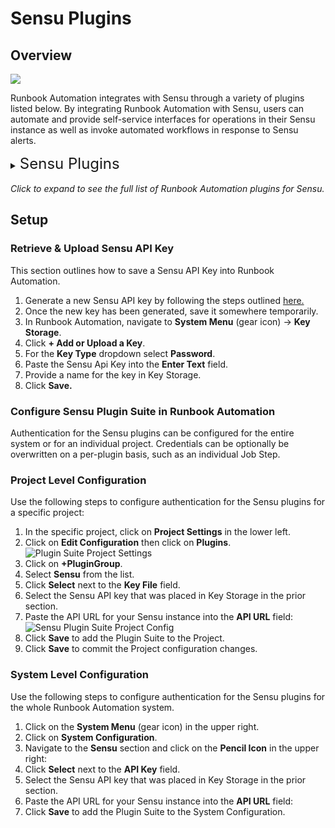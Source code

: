 # Sensu Plugins

## Overview

![](/assets/img/sensu-logo.png)

Runbook Automation integrates with Sensu through a variety of plugins listed below.
By integrating Runbook Automation with Sensu, users can automate and provide self-service interfaces for operations in their Sensu instance
as well as invoke automated workflows in response to Sensu alerts.

<details><summary> <font size="5">Sensu Plugins</font>
</summary>

|Plugin Name| Plugin Type| Description|
|:---------------------------------------------------------|:---------------------------------------------------------:|:---------------------------------------------------------|
|[**Get Check Info**](/manual/node-steps/sensu.md#sensu-get-check-info)|Node Step|Get Check info from an Entity.|
|[**Create Silence Entry**](/manual/node-steps/sensu.md#sensu-create-silence-entry)|Node Step|Create a Silence for a check of a selected entity.|
|[**Delete Silence Entry**](/manual/node-steps/sensu.md#sensu-delete-silence-entry)|Node Step|Delete a Silence for a check of a selected entity.|
|[**Create Event**](/manual/node-steps/sensu.md#sensu-event-create)|Node Step|Create a new Sensu event.|
|[**Run Ad Hoc Check**](/manual/node-steps/sensu.md#sensu-run-ad-hoc-check)|Node Step|Create an Ad Hoc Check Execution Request.|
|[**Create Check**](/manual/workflow-steps/sensu.md#sensu-check-create)|Workflow Step|Create a new Check.|
|[**Delete a Silence Check**](/manual/workflow-steps/sensu.md#sensu-delete-silence)|Workflow Step|Delete a Silence for a check of a selected entity.|
|[**Create a Silence Entry**](/manual/workflow-steps/sensu.md#sensu-create-silence-entry)|Workflow Step|Create a Silence for a check of a selected entity.|
|[**Sensu Node Source**](/manual/projects/resource-model-sources/sensu.md#sensu-node-source)|Node Source|Populate node inventory with hosts from Sensu.|
|[**Node Health Check**](/manual/healthcheckplugins/sensu.md#sensu-health-check-enterprise)|Health Check|Display node health based on host health in Sensu.|

</details>
<br>
<em>Click to expand to see the full list of Runbook Automation plugins for Sensu.</em>

## Setup

### Retrieve & Upload Sensu API Key

This section outlines how to save a Sensu API Key into Runbook Automation.

1. Generate a new Sensu API key by following the steps outlined [here.](https://docs.sensu.io/sensu-go/latest/api/core/apikeys/#create-a-new-api-key)
2. Once the new key has been generated, save it somewhere temporarily. 
3. In Runbook Automation, navigate to **System Menu** (gear icon) -> **Key Storage**.
4. Click **+ Add or Upload a Key**.
5. For the **Key Type** dropdown select **Password**.
6. Paste the Sensu Api Key into the **Enter Text** field.
7. Provide a name for the key in Key Storage. 
8. Click **Save.**

### Configure Sensu Plugin Suite in Runbook Automation

Authentication for the Sensu plugins can be configured for the entire system or for an individual project.
Credentials can be optionally be overwritten on a per-plugin basis, such as an individual Job Step.

### Project Level Configuration
Use the following steps to configure authentication for the Sensu plugins for a specific project:

1. In the specific project, click on **Project Settings** in the lower left.
2. Click on **Edit Configuration** then click on **Plugins**.
   ![Plugin Suite Project Settings](/assets/img/plugin-groups-project-settings.png)<br>
3. Click on **+PluginGroup**.
4. Select **Sensu** from the list.
5. Click **Select** next to the **Key File** field.
6. Select the Sensu API key that was placed in Key Storage in the prior section.
7. Paste the API URL for your Sensu instance into the **API URL** field:
    ![Sensu Plugin Suite Project Config](/assets/img/sensu-pluginsgroup-project.png)<br>
8. Click **Save** to add the Plugin Suite to the Project.
9. Click **Save** to commit the Project configuration changes.

### System Level Configuration

Use the following steps to configure authentication for the Sensu plugins for the whole Runbook Automation system.

1. Click on the **System Menu** (gear icon) in the upper right.
2. Click on **System Configuration**.
3. Navigate to the **Sensu** section and click on the **Pencil Icon** in the upper right:
4. Click **Select** next to the **API Key** field. 
5. Select the Sensu API key that was placed in Key Storage in the prior section.
6. Paste the API URL for your Sensu instance into the **API URL** field:
7. Click **Save** to add the Plugin Suite to the System Configuration.